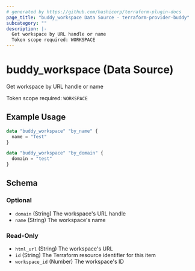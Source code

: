 ```yaml
---
# generated by https://github.com/hashicorp/terraform-plugin-docs
page_title: "buddy_workspace Data Source - terraform-provider-buddy"
subcategory: ""
description: |-
  Get workspace by URL handle or name
  Token scope required: WORKSPACE
---
```


# buddy_workspace (Data Source)

Get workspace by URL handle or name

Token scope required: `WORKSPACE`

## Example Usage

```terraform
data "buddy_workspace" "by_name" {
  name = "Test"
}

data "buddy_workspace" "by_domain" {
  domain = "test"
}
```

<!-- schema generated by tfplugindocs -->
## Schema

### Optional

- `domain` (String) The workspace's URL handle
- `name` (String) The workspace's name

### Read-Only

- `html_url` (String) The workspace's URL
- `id` (String) The Terraform resource identifier for this item
- `workspace_id` (Number) The workspace's ID


